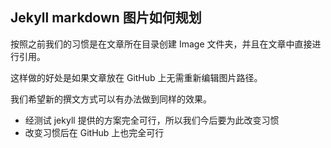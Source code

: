 ## Jekyll markdown 图片如何规划
按照之前我们的习惯是在文章所在目录创建 Image 文件夹，并且在文章中直接进行引用。

这样做的好处是如果文章放在 GitHub 上无需重新编辑图片路径。

我们希望新的撰文方式可以有办法做到同样的效果。
- 经测试 jekyll 提供的方案完全可行，所以我们今后要为此改变习惯
- 改变习惯后在 GitHub 上也完全可行